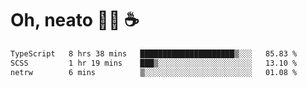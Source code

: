 # Oh, neato 🧑‍💻 ☕

<!--START_SECTION:waka-->

```txt
TypeScript   8 hrs 38 mins   █████████████████████▒░░░   85.83 %
SCSS         1 hr 19 mins    ███▒░░░░░░░░░░░░░░░░░░░░░   13.10 %
netrw        6 mins          ▒░░░░░░░░░░░░░░░░░░░░░░░░   01.08 %
```

<!--END_SECTION:waka-->

